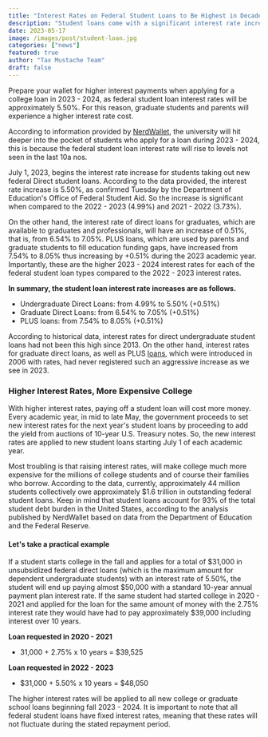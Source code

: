 ```yaml
---
title: "Interest Rates on Federal Student Loans to Be Highest in Decade"
description: "Student loans come with a significant interest rate increase starting in the fall of 2023."
date: 2023-05-17
image: /images/post/student-loan.jpg
categories: ["news"]
featured: true
author: "Tax Mustache Team"
draft: false
---
```


Prepare your wallet for higher interest payments when applying for a college loan in 2023 - 2024, as federal student loan interest rates will be approximately 5.50%. For this reason, graduate students and parents will experience a higher interest rate cost.

According to information provided by [NerdWallet](https://www.nerdwallet.com/article/loans/student-loans/interest-rates-on-federal-student-loans-to-be-highest-in-decade), the university will hit deeper into the pocket of students who apply for a loan during 2023 - 2024, this is because the federal student loan interest rate will rise to levels not seen in the last 10a nos.

July 1, 2023, begins the interest rate increase for students taking out new federal Direct student loans. According to the data provided, the interest rate increase is 5.50%, as confirmed Tuesday by the Department of Education's Office of Federal Student Aid. So the increase is significant when compared to the 2022 - 2023 (4.99%) and 2021 - 2022 (3.73%).

On the other hand, the interest rate of direct loans for graduates, which are available to graduates and professionals, will have an increase of 0.51%, that is, from 6.54% to 7.05%. PLUS loans, which are used by parents and graduate students to fill education funding gaps, have increased from 7.54% to 8.05% thus increasing by +0.51% during the 2023 academic year. Importantly, these are the higher 2023 - 2024 interest rates for each of the federal student loan types compared to the 2022 - 2023 interest rates.

**In summary, the student loan interest rate increases are as follows.**

*   Undergraduate Direct Loans: from 4.99% to 5.50% (+0.51%)
*   Graduate Direct Loans: from 6.54% to 7.05% (+0.51%)
*   PLUS loans: from 7.54% to 8.05% (+0.51%)

According to historical data, interest rates for direct undergraduate student loans had not been this high since 2013. On the other hand, interest rates for graduate direct loans, as well as PLUS [loans](https://taxmustache.com/posts/how-to-pay-off-debt), which were introduced in 2006 with rates, had never registered such an aggressive increase as we see in 2023.

### Higher Interest Rates, More Expensive College

With higher interest rates, paying off a student loan will cost more money. Every academic year, in mid to late May, the government proceeds to set new interest rates for the next year's student loans by proceeding to add the yield from auctions of 10-year U.S. Treasury notes. So, the new interest rates are applied to new student loans starting July 1 of each academic year.

Most troubling is that raising interest rates, will make college much more expensive for the millions of college students and of course their families who borrow. According to the data, currently, approximately 44 million students collectively owe approximately $1.6 trillion in outstanding federal student loans. Keep in mind that student loans account for 93% of the total student debt burden in the United States, according to the analysis published by NerdWallet based on data from the Department of Education and the Federal Reserve.

#### Let's take a practical example

If a student starts college in the fall and applies for a total of $31,000 in unsubsidized federal direct loans (which is the maximum amount for dependent undergraduate students) with an interest rate of 5.50%, the student will end up paying almost $50,000 with a standard 10-year annual payment plan interest rate. If the same student had started college in 2020 - 2021 and applied for the loan for the same amount of money with the 2.75% interest rate they would have had to pay approximately $39,000 including interest over 10 years.

**Loan requested in 2020 - 2021**

*   31,000 + 2.75% x 10 years = $39,525

**Loan requested in 2022 - 2023**

*   $31,000 + 5.50% x 10 years = $48,050

The higher interest rates will be applied to all new college or graduate school loans beginning fall 2023 - 2024. It is important to note that all federal student loans have fixed interest rates, meaning that these rates will not fluctuate during the stated repayment period.

<link rel="canonical" href="https://taxmustache.com/posts/federal-student-loan-interest-rates-will-be-the-highest-in-ten-years" />